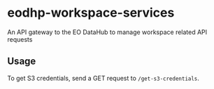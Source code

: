 # eodhp-workspace-services
An API gateway to the EO DataHub to manage workspace related API requests

## Usage

To get S3 credentials, send a GET request to `/get-s3-credentials`.
